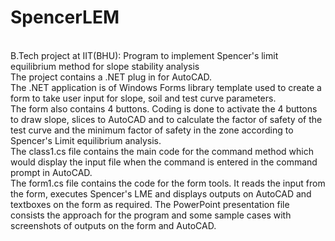 # SpencerLEM
<br /> B.Tech project at IIT(BHU): Program to implement Spencer's limit equilibrium method for slope stability analysis 
<br /> The project contains a .NET plug in for AutoCAD. 
<br /> The .NET application is of Windows Forms library template used to create a form to take user input for slope, soil and test curve parameters.
<br /> The form also contains 4 buttons. Coding is done to activate the 4 buttons to draw slope, slices to AutoCAD and to calculate the factor of safety of the test curve and the minimum factor of safety in the zone according to Spencer's Limit equilibrium analysis.
<br /> The class1.cs file contains the main code for the command method which would display the input file when the command is entered in the command prompt in AutoCAD.
<br /> The form1.cs file contains the code for the form tools. It reads the input from the form, executes Spencer's LME and displays outputs on AutoCAD and textboxes on the form as required.
The PowerPoint presentation file consists the approach for the program and some sample cases with screenshots of outputs on the form and AutoCAD.

